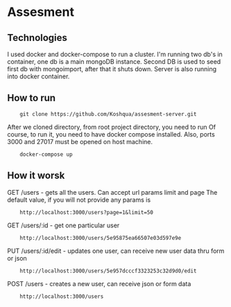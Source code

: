 # Assesment 

## Technologies 
I used docker and docker-compose to run a cluster. 
I'm running two db's in container, one db is a main mongoDB instance. 
Second DB is used to seed first db with mongoimport, after that it shuts down. 
Server is also running into docker container. 

## How to run 
```
    git clone https://github.com/Koshqua/assesment-server.git
```
After we cloned directory, from root project directory, you need to run
Of course, to run it, you need to have docker compose installed. 
Also, ports 3000 and 27017 must be opened on host machine. 
```
    docker-compose up
```

## How it worsk 
GET /users - gets all the users. Can accept url params limit and page 
The default value, if you will not provide any params is
```
    http://localhost:3000/users?page=1&limit=50 
```
GET /users/:id - get one particular user 
```
    http://localhost:3000/users/5e95875ea66507e03d597e9e
```
PUT /users/:id/edit - updates one user, can receive new user data thru form or json
```
    http://localhost:3000/users/5e957dcccf3323253c32d9d0/edit
```
POST /users - creates a new user, can receive json or form data
```
    http://localhost:3000/users
```
